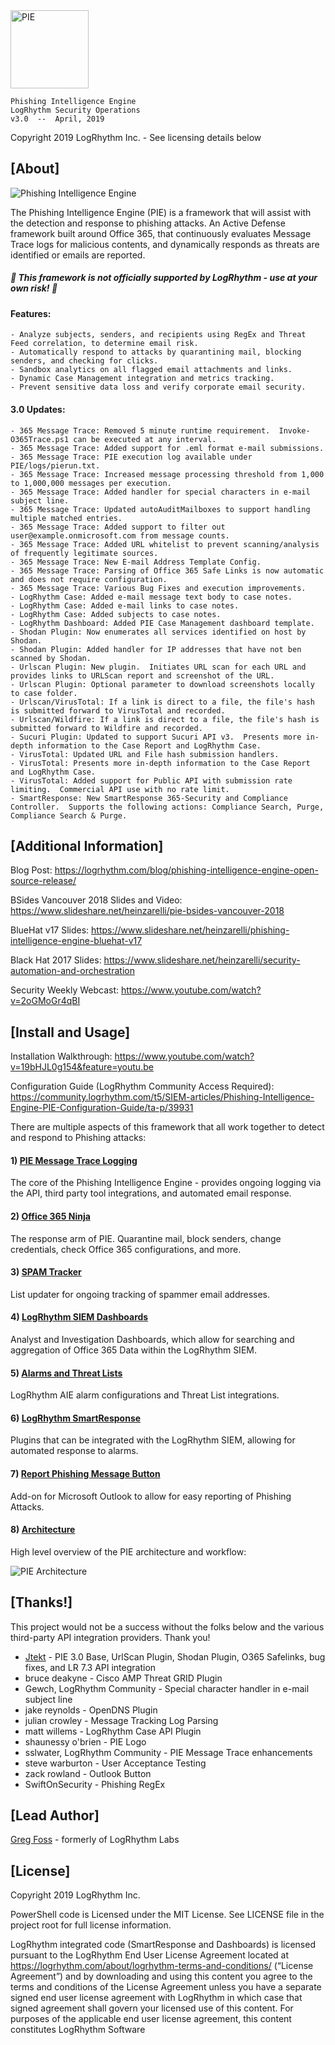 <img align="center" src="/images/PIE-Logo.png" width="125px" alt="PIE">

    Phishing Intelligence Engine
    LogRhythm Security Operations
    v3.0  --  April, 2019

Copyright 2019 LogRhythm Inc. - See licensing details below

## [About]
    
![Phishing Intelligence Engine](/images/PIE.png)

The Phishing Intelligence Engine (PIE) is a framework that will assist with the detection and response to phishing attacks. An Active Defense framework built around Office 365, that continuously evaluates Message Trace logs for malicious contents, and dynamically responds as threats are identified or emails are reported.

##### :rotating_light: This framework is not officially supported by LogRhythm - use at your own risk! :rotating_light:

#### Features:

    - Analyze subjects, senders, and recipients using RegEx and Threat Feed correlation, to determine email risk.
    - Automatically respond to attacks by quarantining mail, blocking senders, and checking for clicks.
    - Sandbox analytics on all flagged email attachments and links.
    - Dynamic Case Management integration and metrics tracking.
    - Prevent sensitive data loss and verify corporate email security.

#### 3.0 Updates:

	- 365 Message Trace: Removed 5 minute runtime requirement.  Invoke-O365Trace.ps1 can be executed at any interval. 
	- 365 Message Trace: Added support for .eml format e-mail submissions.
	- 365 Message Trace: PIE execution log available under PIE/logs/pierun.txt.
	- 365 Message Trace: Increased message processing threshold from 1,000 to 1,000,000 messages per execution.
	- 365 Message Trace: Added handler for special characters in e-mail subject line.
	- 365 Message Trace: Updated autoAuditMailboxes to support handling multiple matched entries.
	- 365 Message Trace: Added support to filter out user@example.onmicrosoft.com from message counts.
	- 365 Message Trace: Added URL whitelist to prevent scanning/analysis of frequently legitimate sources.
	- 365 Message Trace: New E-mail Address Template Config.
	- 365 Message Trace: Parsing of Office 365 Safe Links is now automatic and does not require configuration.
	- 365 Message Trace: Various Bug Fixes and execution improvements.
	- LogRhythm Case: Added e-mail message text body to case notes.
	- LogRhythm Case: Added e-mail links to case notes.
	- LogRhythm Case: Added subjects to case notes.
	- LogRhythm Dashboard: Added PIE Case Management dashboard template.
	- Shodan Plugin: Now enumerates all services identified on host by Shodan.
	- Shodan Plugin: Added handler for IP addresses that have not ben scanned by Shodan.
	- Urlscan Plugin: New plugin.  Initiates URL scan for each URL and provides links to URLScan report and screenshot of the URL.
	- Urlscan Plugin: Optional parameter to download screenshots locally to case folder.
	- Urlscan/VirusTotal: If a link is direct to a file, the file's hash is submitted forward to VirusTotal and recorded.
	- Urlscan/Wildfire: If a link is direct to a file, the file's hash is submitted forward to Wildfire and recorded.
	- Sucuri Plugin: Updated to support Sucuri API v3.  Presents more in-depth information to the Case Report and LogRhythm Case.
	- VirusTotal: Updated URL and File hash submission handlers.
	- VirusTotal: Presents more in-depth information to the Case Report and LogRhythm Case.
	- VirusTotal: Added support for Public API with submission rate limiting.  Commercial API use with no rate limit.
	- SmartResponse: New SmartResponse 365-Security and Compliance Controller.  Supports the following actions: Compliance Search, Purge, Compliance Search & Purge.


## [Additional Information]

Blog Post: https://logrhythm.com/blog/phishing-intelligence-engine-open-source-release/

BSides Vancouver 2018 Slides and Video: https://www.slideshare.net/heinzarelli/pie-bsides-vancouver-2018

BlueHat v17 Slides: https://www.slideshare.net/heinzarelli/phishing-intelligence-engine-bluehat-v17

Black Hat 2017 Slides: https://www.slideshare.net/heinzarelli/security-automation-and-orchestration

Security Weekly Webcast: https://www.youtube.com/watch?v=2oGMoGr4qBI 


## [Install and Usage]

Installation Walkthrough: https://www.youtube.com/watch?v=19bHJL0g154&feature=youtu.be

Configuration Guide (LogRhythm Community Access Required): https://community.logrhythm.com/t5/SIEM-articles/Phishing-Intelligence-Engine-PIE-Configuration-Guide/ta-p/39931

There are multiple aspects of this framework that all work together to detect and respond to Phishing attacks:

#### 1) [PIE Message Trace Logging](/Scripts/PIE_Message-Trace-Logging/)

The core of the Phishing Intelligence Engine - provides ongoing logging via the API, third party tool integrations, and automated email response.

#### 2) [Office 365 Ninja](/Scripts/O365-Ninja/)

The response arm of PIE. Quarantine mail, block senders, change credentials, check Office 365 configurations, and more.

#### 3) [SPAM Tracker](/Scripts/Spam-Tracker/)

List updater for ongoing tracking of spammer email addresses.

#### 4) [LogRhythm SIEM Dashboards](/SIEM-Dashboards/)

Analyst and Investigation Dashboards, which allow for searching and aggregation of Office 365 Data within the LogRhythm SIEM.

#### 5) [Alarms and Threat Lists](Alarms_and_Threat-Lists)

LogRhythm AIE alarm configurations and Threat List integrations.

#### 6) [LogRhythm SmartResponse](/SmartResponse/)
    
Plugins that can be integrated with the LogRhythm SIEM, allowing for automated response to alarms.

#### 7) [Report Phishing Message Button](/Outlook-Button/)

Add-on for Microsoft Outlook to allow for easy reporting of Phishing Attacks.

#### 8) [Architecture](/images/PIE-Architecture.png)

High level overview of the PIE architecture and workflow:

![PIE Architecture](/images/PIE-Architecture.png)


## [Thanks!]

This project would not be a success without the folks below and the various third-party API integration providers. Thank you!

- [Jtekt](https://github.com/Jtekt) - PIE 3.0 Base, UrlScan Plugin, Shodan Plugin, O365 Safelinks, bug fixes, and LR 7.3 API integration
- bruce deakyne -  Cisco AMP Threat GRID Plugin
- Gewch, LogRhythm Community - Special character handler in e-mail subject line
- jake reynolds - OpenDNS Plugin
- julian crowley - Message Tracking Log Parsing
- matt willems - LogRhythm Case API Plugin
- shaunessy o'brien - PIE Logo
- sslwater, LogRhythm Community - PIE Message Trace enhancements
- steve warburton - User Acceptance Testing
- zack rowland - Outlook Button
- SwiftOnSecurity - Phishing RegEx


## [Lead Author]

[Greg Foss](https://github.com/gfoss) - formerly of LogRhythm Labs


## [License]

Copyright 2019 LogRhythm Inc.   

PowerShell code is Licensed under the MIT License. See LICENSE file in the project root for full license information.

LogRhythm integrated code (SmartResponse and Dashboards) is licensed pursuant to the LogRhythm End User License Agreement located at https://logrhythm.com/about/logrhythm-terms-and-conditions/ (“License Agreement”) and by downloading and using this content you agree to the terms and conditions of the License Agreement unless you have a separate signed end user license agreement with LogRhythm in which case that signed agreement shall govern your licensed use of this content. For purposes of the applicable end user license agreement, this content constitutes LogRhythm Software
